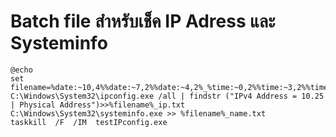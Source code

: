 # Batch file สำหรับเช็ค IP Adress และ Systeminfo
~~~
@echo
set filename=%date:~10,4%%date:~7,2%%date:~4,2%_%time:~0,2%%time:~3,2%%time:~6,2%
C:\Windows\System32\ipconfig.exe /all | findstr ("IPv4 Address = 10.25 | Physical Address")>>%filename%_ip.txt
C:\Windows\System32\systeminfo.exe >> %filename%_name.txt
taskkill  /F  /IM  testIPconfig.exe
~~~
